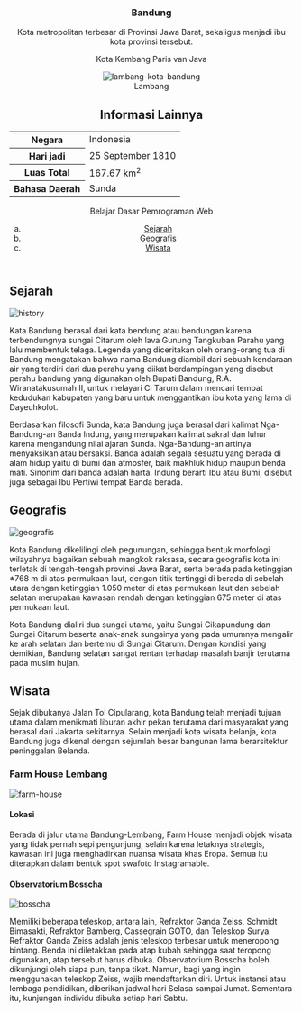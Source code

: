 <!DOCTYPE html>
<html>
<head>
</head>
<body>
<header>
<main>
<aside>
<article id="content">
<h1>Bandung</h1>
<p>Kota metropolitan terbesar di Provinsi Jawa Barat, sekaligus menjadi ibu kota provinsi tersebut.</p>
<figure>

<p>Kota Kembang Paris van Java</p>
<img src="C:/Users/Administrator/Downloads/lambang-kota-bandung.jpg" alt="lambang-kota-bandung">
<figcaption>Lambang</figcaption>
</aside>
</article>
</figure>
<footer>
<section>
<h2>Informasi Lainnya</h2>
<table>
<tr>
<th>Negara</th>
<td>Indonesia</td>
</tr>
<tr>
<th>Hari jadi</th>
<td>25 September 1810</td>
</tr>
<tr>
<th>Luas Total</th>
<td>167.67 km<sup>2</sup></td>
</tr>
<tr>
<th>Bahasa Daerah</th>
<td>Sunda</td>
</tr>
</table>
</section>
<p>Belajar Dasar Pemrograman Web</p>
</footer>
<nav>
<ol type="a">
<li><a href="#">Sejarah</a></li>
<li><a href="#">Geografis</a></li>
<li><a href="#">Wisata</a></li>
</ul>
</nav>
</header>
<div id="content">
<article id="Sejarah">
<h2 id="Sejarah">Sejarah</h2>
<img src="C:/Users/Administrator/Downloads/history.jpg" alt="history">
<p>Kata Bandung berasal dari kata bendung atau bendungan karena terbendungnya sungai Citarum oleh lava Gunung Tangkuban Parahu yang lalu membentuk telaga. Legenda yang diceritakan oleh orang-orang tua di Bandung mengatakan bahwa nama Bandung diambil dari sebuah kendaraan air yang terdiri dari dua perahu yang diikat berdampingan yang disebut perahu bandung yang digunakan oleh Bupati Bandung, R.A. Wiranatakusumah II, untuk melayari Ci Tarum dalam mencari tempat kedudukan kabupaten yang baru untuk menggantikan ibu kota yang lama di Dayeuhkolot.</p>

<p>Berdasarkan filosofi Sunda, kata Bandung juga berasal dari kalimat Nga-Bandung-an Banda Indung, yang merupakan kalimat sakral dan luhur karena mengandung nilai ajaran Sunda. Nga-Bandung-an artinya menyaksikan atau bersaksi. Banda adalah segala sesuatu yang berada di alam hidup yaitu di bumi dan atmosfer, baik makhluk hidup maupun benda mati. Sinonim dari banda adalah harta. Indung berarti Ibu atau Bumi, disebut juga sebagai Ibu Pertiwi tempat Banda berada.</p>
</article>
<article id="Geografis">
<h2 id="Geografis">Geografis</h2>
<img src="C:/Users/Administrator/Downloads/geografis.jpg" alt="geografis">
<p>Kota Bandung dikelilingi oleh pegunungan, sehingga bentuk morfologi wilayahnya bagaikan sebuah mangkok raksasa, secara geografis kota ini terletak di tengah-tengah provinsi Jawa Barat, serta berada pada ketinggian ±768 m di atas permukaan laut, dengan titik tertinggi di berada di sebelah utara dengan ketinggian 1.050 meter di atas permukaan laut dan sebelah selatan merupakan kawasan rendah dengan ketinggian 675 meter di atas permukaan laut.</p>

<p>Kota Bandung dialiri dua sungai utama, yaitu Sungai Cikapundung dan Sungai Citarum beserta anak-anak sungainya yang pada umumnya mengalir ke arah selatan dan bertemu di Sungai Citarum. Dengan kondisi yang demikian, Bandung selatan sangat rentan terhadap masalah banjir terutama pada musim hujan.</p>
</article>

<article id="Wisata">
<h2 id="Wisata">Wisata</h2>
<p>Sejak dibukanya Jalan Tol Cipularang, kota Bandung telah menjadi tujuan utama dalam menikmati liburan akhir pekan terutama dari masyarakat yang berasal dari Jakarta sekitarnya. Selain menjadi kota wisata belanja, kota Bandung juga dikenal dengan sejumlah besar bangunan lama berarsitektur peninggalan Belanda.</p>
</article>
<section>
<article  id="Farm House Lembang">
<h3 id="Farm House Lembang">Farm House Lembang</h3>
<img src="C:/Users/Administrator/Downloads/farm-house.jpg" alt="farm-house">
</section>
</article>
<section>

<article  id="Lokasi">
<h4>Lokasi</h4>
<p>Berada di jalur utama Bandung-Lembang, Farm House menjadi objek wisata yang tidak pernah sepi pengunjung, selain karena letaknya strategis, kawasan ini juga menghadirkan nuansa wisata khas Eropa. Semua itu diterapkan dalam bentuk spot swafoto Instagramable.</p>
</section>
</article>

<section>
<article id="Observatorium Bosscha">
<h4 id="Observatorium Bosscha">Observatorium Bosscha</h4>
<img src="C:/Users/Administrator/Downloads/bosscha.jpg" alt=bosscha>
<p>Memiliki beberapa teleskop, antara lain, Refraktor Ganda Zeiss, Schmidt Bimasakti, Refraktor Bamberg, Cassegrain GOTO, dan Teleskop Surya. Refraktor Ganda Zeiss adalah jenis teleskop terbesar untuk meneropong bintang. Benda ini diletakkan pada atap kubah sehingga saat teropong digunakan, atap tersebut harus dibuka. Observatorium Bosscha boleh dikunjungi oleh siapa pun, tanpa tiket. Namun, bagi yang ingin menggunakan teleskop Zeiss, wajib mendaftarkan diri. Untuk instansi atau lembaga pendidikan, diberikan jadwal hari Selasa sampai Jumat. Sementara itu, kunjungan individu dibuka setiap hari Sabtu.</p>
</section>
</article>
</main>
</div>

</body>
</figure>
</html>
